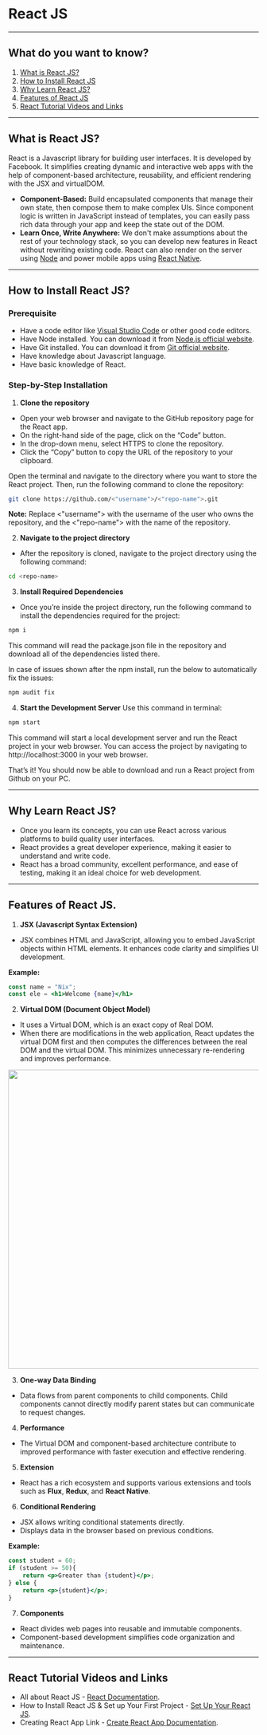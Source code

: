 # React JS

---

## What do you want to know?

1. [What is React JS?](#what-is-react-js)
2. [How to Install React JS](#how-to-install-react-js)
3. [Why Learn React JS?](#why-learn-react-js)
4. [Features of React JS](#features-of-react-js)
5. [React Tutorial Videos and Links](#react-tutorial-videos-and-links)

---

## What is React JS?

React is a Javascript library for building user interfaces. It is developed by Facebook. It simplifies creating dynamic and interactive web apps with the help of component-based architecture, reusability, and efficient rendering with the JSX and virtualDOM.

- **Component-Based:** Build encapsulated components that manage their own state, then compose them to make complex UIs. Since component logic is written in JavaScript instead of templates, you can easily pass rich data through your app and keep the state out of the DOM.
- **Learn Once, Write Anywhere:** We don't make assumptions about the rest of your technology stack, so you can develop new features in React without rewriting existing code. React can also render on the server using [Node](https://nodejs.org/en) and power mobile apps using [React Native](https://reactnative.dev/).

---

## How to Install React JS?

### Prerequisite

- Have a code editor like [Visual Studio Code](https://code.visualstudio.com/) or other good code editors.
- Have Node installed. You can download it from [Node.js official website](https://nodejs.org/).
- Have Git installed. You can download it from [Git official website](https://git-scm.com/).
- Have knowledge about Javascript language. 
- Have basic knowledge of React.

### Step-by-Step Installation

1. **Clone the repository**
- Open your web browser and navigate to the GitHub repository page for the React app.
- On the right-hand side of the page, click on the “Code” button.
- In the drop-down menu, select HTTPS to clone the repository.
- Click the “Copy” button to copy the URL of the repository to your clipboard.

Open the terminal and navigate to the directory where you want to store the React project. Then, run the following command to clone the repository:
```bash
git clone https://github.com/<"username">/<"repo-name">.git
```
**Note:** Replace <"username"> with the username of the user who owns the repository, and the <"repo-name"> with the name of the repository.

2. **Navigate to the project directory**
- After the repository is cloned, navigate to the project directory using the following command: 
```bash
cd <repo-name>
```

3. **Install Required Dependencies**
- Once you’re inside the project directory, run the following command to install the dependencies required for the project:
```bash 
npm i
```
This command will read the package.json file in the repository and download all of the dependencies listed there.

In case of issues shown after the npm install, run the below to automatically fix the issues:
```bash
npm audit fix
```

4. **Start the Development Server**
Use this command in terminal:
```bash
npm start
```
This command will start a local development server and run the React project in your web browser. You can access the project by navigating to http://localhost:3000 in your web browser.

That’s it! You should now be able to download and run a React project from Github on your PC.

---

## Why Learn React JS?

- Once you learn its concepts, you can use React across various platforms to build quality user interfaces.
- React provides a great developer experience, making it easier to understand and write code.
- React has a broad community, excellent performance, and ease of testing, making it an ideal choice for web development. 

---

## Features of React JS.

1. **JSX (Javascript Syntax Extension)**
- JSX combines HTML and JavaScript, allowing you to embed JavaScript objects within HTML elements. It enhances code clarity and simplifies UI development.

**Example:**
```jsx
const name = "Nix";
const ele = <h1>Welcome {name}</h1>
```

2. **Virtual DOM (Document Object Model)**
- It uses a Virtual DOM, which is an exact copy of Real DOM. 
- When there are modifications in the web application, React updates the virtual DOM first and then computes the differences between the real DOM and the virtual DOM. This minimizes unnecessary re-rendering and improves performance.

<img src='https://miro.medium.com/v2/resize:fit:1400/1*MVVai4SRxxuy7xdwRH9Yww.jpeg' width='600'>

3. **One-way Data Binding** 
- Data flows from parent components to child components. Child components cannot directly modify parent states but can communicate to request changes.

4. **Performance**
- The Virtual DOM and component-based architecture contribute to improved performance with faster execution and effective rendering.

5. **Extension**
- React has a rich ecosystem and supports various extensions and tools such as **Flux**, **Redux**, and **React Native**.

6. **Conditional Rendering**
- JSX allows writing conditional statements directly.
- Displays data in the browser based on previous conditions.

**Example:**
```jsx
const student = 60;
if (student >= 50){
    return <p>Greater than {student}</p>;
} else {
    return <p>{student}</p>;
}
```

7. **Components**
- React divides web pages into reusable and immutable components.   
- Component-based development simplifies code organization and maintenance.

---

## React Tutorial Videos and Links

- All about React JS - [React Documentation](https://react.dev/).
- How to Install React JS & Set up Your First Project - [Set Up Your React JS](https://www.youtube.com/watch?v=av5fmpgEJSU&ab_channel=RishavChanda).
- Creating React App Link - [Create React App Documentation](https://create-react-app.dev/docs/getting-started/).